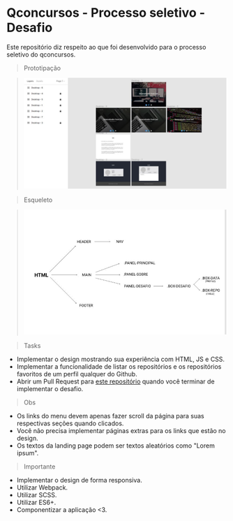 # Qconcursos - Processo seletivo - Desafio
Este repositório diz respeito ao que foi desenvolvido para o processo seletivo do qconcursos.

> Prototipação

> ![Screenshot](https://raw.githubusercontent.com/SylarK/qcx-challenge/main/img/readme/1-prototipacao.JPG)

> Esqueleto

> ![Screenshot](https://github.com/SylarK/qcx-challenge/blob/main/img/readme/2-esqueleto.JPG)

> Tasks

* Implementar o design mostrando sua experiência com HTML, JS e CSS.
* Implementar a funcionalidade de listar os repositórios e os repositórios favoritos de um perfil qualquer do Github.
* Abrir um Pull Request para [este repositório](https://github.com/qcx/desafio-frontend) quando você terminar de implementar o desafio.

> Obs

* Os links do menu devem apenas fazer scroll da página para suas respectivas seções quando clicados.
* Você não precisa implementar páginas extras para os links que estão no design.
* Os textos da landing page podem ser textos aleatórios como "Lorem ipsum".

> Importante 

* Implementar o design de forma responsiva.
* Utilizar Webpack.
* Utilizar SCSS.
* Utilizar ES6+.
* Componentizar a aplicação <3.

